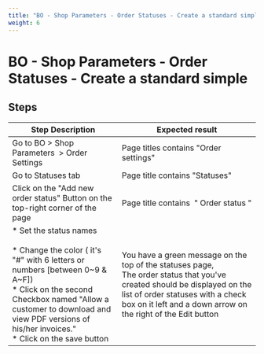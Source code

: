 ```yaml
---
title: "BO - Shop Parameters - Order Statuses - Create a standard simple"
weight: 6
---
```


# BO - Shop Parameters - Order Statuses - Create a standard simple
## Steps
| Step Description | Expected result |
| ----- | ----- |
| Go to BO > Shop Parameters  > Order Settings | Page titles contains "Order settings" |
| Go to Statuses tab | Page title contains "Statuses" |
| Click on the "Add new order status" Button on the top-right corner of the page | Page title contains  " Order status " |
| * Set the status names<br><br> * Change the color ( it's "#" with 6 letters or numbers [between 0~9 & A~F])<br> * Click on the second Checkbox named "Allow a customer to download and view PDF versions of his/her invoices."<br> * Click on the save button | You have a green message on the top of the statuses page, <br>The order status that you've created should be displayed on the list of order statuses with a check box on it left and a down arrow on the right of the Edit button |
